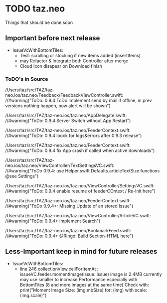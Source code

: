 #  TODO taz.neo

Things that should be done soon

## Important before next release
- IssueVcWithBottomTiles:
    - Test: scrolling or stocking if new items added (insertItems)
    - may Refactor & Integrate both Controller after merge
    - Cloud Icon disapear on Download finish

### ToDO's in Source
/Users/taz/src/TAZ/taz-neo.ios/taz.neo/Feedback/FeedbackViewController.swift: 
//#warning("ToDo: 0.9.4 ToDo implement send by mail if offline, in prev versions nothing happen, now alert will be shown")

/Users/taz/src/TAZ/taz-neo.ios/taz.neo/AppDelegate.swift:  
//#warning("ToDo: 0.9.4 Server Switch without App Restart")

/Users/taz/src/TAZ/taz-neo.ios/taz.neo/FeederContext.swift:      
//#warning("ToDo: 0.9.4 loock for logs&errors after 0.9.3 release")

/Users/taz/src/TAZ/taz-neo.ios/taz.neo/FeederContext.swift:  
//#warning("ToDo: 0.9.4 fix App crash if called when active downloads")

/Users/taz/src/TAZ/taz-neo.ios/taz.neo/ViewController/TextSettingsVC.swift:      
//#warning("ToDo 0.9.4: use Helper.swift Defaults.articleTextSize functions @see Settings")

/Users/taz/src/TAZ/taz-neo.ios/taz.neo/ViewController/SettingsVC.swift:        
//#warning("ToDo: 0.9.4 enable resume of feederCOntext / Re-Init here")

/Users/taz/src/TAZ/taz-neo.ios/taz.neo/FeederContext.swift:              
//#warning("ToDo 0.9.4+: Missing Update of an stored Issue")

/Users/taz/src/TAZ/taz-neo.ios/taz.neo/ViewController/ArticleVC.swift:      
//#warning("ToDo: 0.9.4+ Implement Search")

/Users/taz/src/TAZ/taz-neo.ios/taz.neo/BookmarkFeed.swift:    
//#warning("ToDo: 0.9.4+ @Ringo: Build Section-HTML here")


## Less-Important keep in mind for future releases

- IssueVcWithBottomTiles: 
  - line 246  collectionView.cellForItemAt :: issueVC.feeder.momentImage(issue: issue)
    image is 2.4MB currently may use smaller to increase Performance
    especially with BottomTiles (8 and more images at the same time)
    Check with: print("Moment Image Size: \(img.mbSize) for: \(img) with scale: \(img.scale)")
